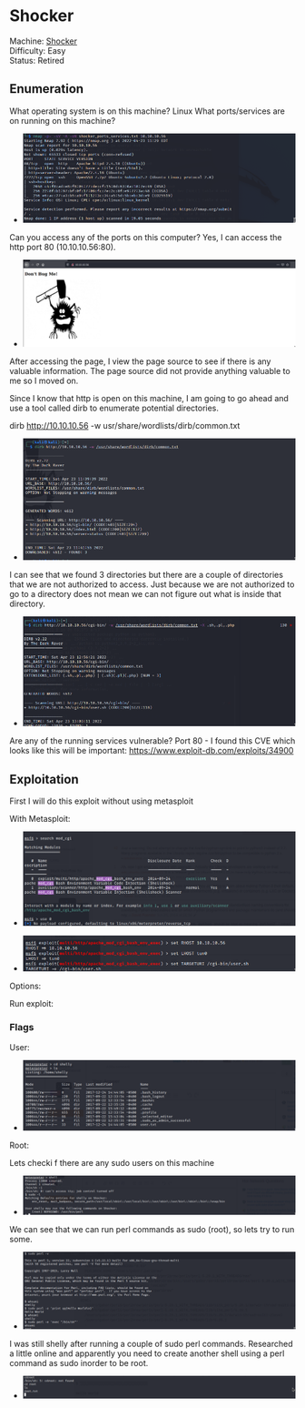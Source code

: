 # Shocker

Machine: [Shocker](https://app.hackthebox.com/machines/Shocker)\
Difficulty: Easy\
Status: Retired



## Enumeration

What operating system is on this machine? Linux
What ports/services are on running on this machine?

- ![Results!](screenshots/1.png)


Can you access any of the ports on this computer? Yes, I can access the http port 80 (10.10.10.56:80).

- ![Results!](screenshots/2.png)

After accessing the page, I view the page source to see if there is any valuable information. The page source did not provide anything valuable to me so I moved on.


Since I know that http is open on this machine, I am going to go ahead and use a tool called dirb to enumerate potential directories. 

dirb http://10.10.10.56 -w usr/share/wordlists/dirb/common.txt


- ![Results!](screenshots/3.png)


I can see that we found 3 directories but there are a couple of directories that we are not authorized to access. Just because we are not authorized to go to a directory does not mean we can not figure out what is inside that directory. 

- ![Results!](screenshots/4.png)


Are any of the running services vulnerable?
Port 80 - I found this CVE which looks like this will be important: https://www.exploit-db.com/exploits/34900





## Exploitation
First I will do this exploit without using metasploit 



With Metasploit:

- ![Results!](screenshots/5.png)


- ![Results!](screenshots/6.png)




Options:



Run exploit:








### Flags
User:

- ![Results!](screenshots/7.png)

Root: 

Lets checki f there are any sudo users on this machine

- ![Results!](screenshots/8.png)

We can see that we can run perl commands as sudo (root), so lets try to run some.

- ![Results!](screenshots/9.png)

I was still shelly after running a couple of sudo perl commands. Researched a little online and apparently you need to create another shell using a perl command as sudo inorder to be root.

- ![Results!](screenshots/10.png)